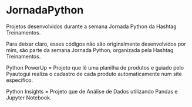 # JornadaPython
Projetos desenvolvidos durante a semana Jornada Python da Hashtag Treinamentos.

Para deixar claro, esses códigos não são originalmente desenvolvidos por mim, são parte da semana Jornada Python, organizada pela Hashtag Treinamentos.

Python PowerUp = Projeto que lê uma planilha de produtos e guiado pelo Pyautogui realiza o cadastro de cada produto automaticamente num site específico.

Python Insights = Projeto que de Análise de Dados utilizando Pandas e Jupyter Notebook.
